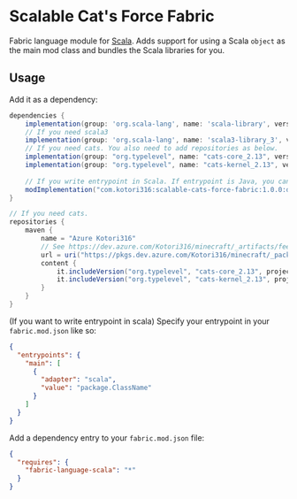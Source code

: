# Scalable Cat's Force Fabric

Fabric language module for [Scala](http://www.scala-lang.org/). Adds support for using a Scala `object` as the main mod
class and bundles the Scala libraries for you.

## Usage

Add it as a dependency:

```groovy
dependencies {
    implementation(group: 'org.scala-lang', name: 'scala-library', version: "2.13.10")
    // If you need scala3
    implementation(group: 'org.scala-lang', name: 'scala3-library_3', version: "3.2.2")
    // If you need cats. You also need to add repositories as below.
    implementation(group: "org.typelevel", name: "cats-core_2.13", version: project.catsVersion)
    implementation(group: "org.typelevel", name: "cats-kernel_2.13", version: project.catsVersion)
    
    // If you write entrypoint in Scala. If entrypoint is Java, you can use default(fabric) entrypoint loader.
    modImplementation("com.kotori316:scalable-cats-force-fabric:1.0.0:dev")
}

// If you need cats.
repositories {
    maven {
        name = "Azure Kotori316"
        // See https://dev.azure.com/Kotori316/minecraft/_artifacts/feed/mods for versions
        url = uri("https://pkgs.dev.azure.com/Kotori316/minecraft/_packaging/mods/maven/v1")
        content {
            it.includeVersion("org.typelevel", "cats-core_2.13", project.catsVersion)
            it.includeVersion("org.typelevel", "cats-kernel_2.13", project.catsVersion)
        }
    }
}
```

(If you want to write entrypoint in scala)
Specify your entrypoint in your `fabric.mod.json` like so:

```json
{
  "entrypoints": {
    "main": [
      {
        "adapter": "scala",
        "value": "package.ClassName"
      }
    ]
  }
}
```

Add a dependency entry to your `fabric.mod.json` file:

```json
{
  "requires": {
    "fabric-language-scala": "*"
  }
}
```